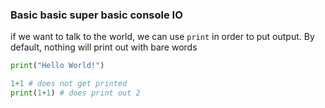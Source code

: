 ### Basic basic super basic console IO
if we want to talk to the world, we can use `print` in order to put output. By default, nothing will print out with bare words
```py
print("Hello World!")
```
```py
1+1 # does not get printed
print(1+1) # does print out 2
```
